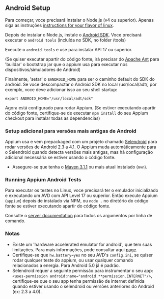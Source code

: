 ## Android Setup

Para começar, voce precisará instalar o Node.js (v4 ou superior). Apenas
siga as instruções [instructions for your flavor of linux](https://github.com/joyent/node/wiki/Installing-Node.js-via-package-manager).

Depois de instalar o Node.js, instale o [Android SDK](http://developer.android.com/sdk/index.html).
Voce precisará executar o `android tools` (incluída no SDK, no folder /tools)

Execute o `android tools` e use para instalar API 17 ou superior.

(Se quiser executar apartir do código fonte, irá precisar do [Apache Ant](http://ant.apache.org/) para 'buildar' o bootstrap jar que o appium usa para executar nos dispositivos/simuladores de Android)

Finalmente, 'setar' o `$ANDROID_HOME` para ser o caminho default do SDK do android. Se voce descompactar o
Android SDK no local /usr/local/adt/, por exemplo, voce deve adicionar isso ao seu
shell startup:

    export ANDROID_HOME="/usr/local/adt/sdk"

Agora está configurado para rodar Appium. (Se estiver executando apartir do código fonte, certifique-se de executar `npm install` do seu Appium checkout para instalar todas as
dependencias)

### Setup adicional para versões mais antigas de Android

Appium usa e vem prepackaged com um projeto chamado [Selendroid](https://selendroid.io) para rodar versões de 
Android 2.3 a 4.1.  O Appium muda automáticamente para o Selendroid quando
detecta versões mais antigas, mas há configuração adicional necessária se 
estiver usando o código fonte.

* Assegure-se que tenha o [Maven 3.1.1](http://maven.apache.org/download.cgi) ou
  mais atual instalado (`mvn`).

### Running Appium Android Tests

Para executar os testes no Linux, voce precisará ter o emulador inicializado e
executando um AVD com API Level 17 ou superior. Então execute Appium (`appium`) depois
de instalado via NPM, ou `node .` no diretório do código fonte se estiver executando apartir do código fonte.

Consulte o [server documentation](/docs/en/writing-running-appium/server-args.md) para todos os argumentos por linha de comando.

### Notas

* Existe um 'hardware accelerated emulator for android', que tem suas
  limitações. Para mais informações, pode consultar aqui
  [page](/docs/en/appium-setup/android-hax-emulator.md).
* Certifique-se que `hw.battery=yes` no seu AVD's `config.ini`, se quiser
  rodar qualquer teste do appium, ou usar qualquer comando relacionados a energia. Para Android 5.0 já é padrão.
* Selendroid requer a seguinte permissão para instrumentar o seu app:
  `<uses-permission android:name="android.**permission.INTERNET"/>`,
  certifique-se que o seu app tenha permissão de internet definida quando estiver usando o selendroid ou versões anteriores do Android (ex: 2.3 a 4.0).
